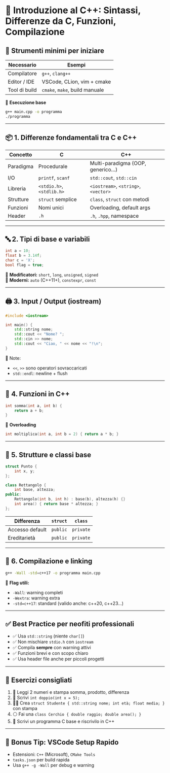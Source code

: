 # 🧰 Introduzione al C++: Sintassi, Differenze da C, Funzioni, Compilazione

## 🧰 Strumenti minimi per iniziare

| Necessario         | Esempi                         |
|--------------------|--------------------------------|
| Compilatore        | `g++`, `clang++`               |
| Editor / IDE       | VSCode, CLion, vim + cmake     |
| Tool di build      | `cmake`, `make`, build manuale |

🔧 **Esecuzione base**
```bash
g++ main.cpp -o programma
./programma
```

---

## 📦 1. Differenze fondamentali tra C e C++

| Concetto        | C                           | C++                               |
|------------------|-----------------------------|------------------------------------|
| Paradigma        | Procedurale                 | Multi-paradigma (OOP, generico…)   |
| I/O              | `printf`, `scanf`           | `std::cout`, `std::cin`            |
| Libreria         | `<stdio.h>`, `<stdlib.h>`   | `<iostream>`, `<string>`, `<vector>` |
| Strutture        | `struct` semplice           | `class`, `struct` con metodi       |
| Funzioni         | Nomi unici                  | Overloading, default args          |
| Header           | `.h`                        | `.h`, `.hpp`, namespace            |

---

## 🔤 2. Tipi di base e variabili

```cpp
int a = 10;
float b = 3.14f;
char c = 'X';
bool flag = true;
```

🔹 **Modificatori:** `short`, `long`, `unsigned`, `signed`  
🔹 **Moderni:** `auto` (C++11+), `constexpr`, `const`

---

## 🖨️ 3. Input / Output (iostream)

```cpp
#include <iostream>

int main() {
    std::string nome;
    std::cout << "Nome? ";
    std::cin >> nome;
    std::cout << "Ciao, " << nome << "!\n";
}
```

📌 Note:
- `<<`, `>>` sono operatori sovraccaricati
- `std::endl`: newline + flush

---

## 🧠 4. Funzioni in C++

```cpp
int somma(int a, int b) {
    return a + b;
}
```

🔹 **Overloading**
```cpp
int moltiplica(int a, int b = 2) { return a * b; }
```

---

## 🧱 5. Strutture e classi base

```cpp
struct Punto {
    int x, y;
};

class Rettangolo {
    int base, altezza;
public:
    Rettangolo(int b, int h) : base(b), altezza(h) {}
    int area() { return base * altezza; }
};
```

| Differenza      | `struct`         | `class`        |
|-----------------|------------------|----------------|
| Accesso default | `public`         | `private`      |
| Ereditarietà    | `public`         | `private`      |

---

## 🚧 6. Compilazione e linking

```bash
g++ -Wall -std=c++17 -o programma main.cpp
```

🔹 **Flag utili:**
- `-Wall`: warning completi
- `-Wextra`: warning extra
- `-std=c++17`: standard (valido anche: c++20, c++23…)

---

## ✅ Best Practice per neofiti professionali

- ✅ Usa `std::string` (niente `char[]`)
- ✅ Non mischiare `stdio.h` con `iostream`
- ✅ Compila **sempre** con warning attivi
- ✅ Funzioni brevi e con scopo chiaro
- ✅ Usa header file anche per piccoli progetti

---

## 🧪 Esercizi consigliati

1. 🔢 Leggi 2 numeri e stampa somma, prodotto, differenza
2. 🔁 Scrivi `int doppio(int x = 5);`
3. 👩‍🎓 Crea `struct Studente { std::string nome; int età; float media; }` con stampa
4. ⚪ Fai una `class Cerchio { double raggio; double area(); }`
5. 🔁 Scrivi un programma C base e riscrivilo in C++

---

## 🧠 Bonus Tip: VSCode Setup Rapido

- Estensioni: `C++` (Microsoft), `CMake Tools`
- `tasks.json` per build rapida
- Usa `g++ -g -Wall` per debug e warning
